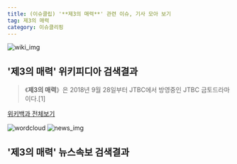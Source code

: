 ```yaml
---
title: (이슈클립) '**제3의 매력**' 관련 이슈, 기사 모아 보기
tag: 제3의 매력
category: 이슈클리핑
---
```

![wiki_img](https://user-images.githubusercontent.com/42597476/44503234-41136a80-a6d0-11e8-9071-6fc6418eafe4.png)
## **'**제3의 매력**'** 위키피디아 검색결과
>《**제3의 매력**》은 2018년 9월 28일부터 JTBC에서 방영중인 JTBC 금토드라마이다.[1]

<a href="https://ko.wikipedia.org/wiki/제3의 매력" target="_blank">위키백과 전체보기</a>

![wordcloud](https://s3.ap-northeast-2.amazonaws.com/lyrics101-wordcloud/2018-09-29-1538212704.png)
![news_img](https://user-images.githubusercontent.com/42597476/44507050-1206f400-a6e4-11e8-8d98-7ffbfebb353f.png)
## **'**제3의 매력**'** 뉴스속보 검색결과

